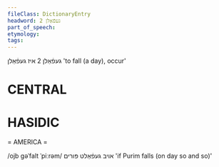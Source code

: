 ```yaml
---
fileClass: DictionaryEntry
headword: געפֿאַלן 2
part_of_speech: 
etymology: 
tags: 
---
```

געפֿאַלן 2
איז געפֿאַלן
'to fall (a day), occur'

CENTRAL
========

HASIDIC
=======
= AMERICA = 

/ojb gəˈfalt ˈpiːrəm/ אויב געפֿאַלט פּורים 'if Purim falls (on day so and so)'
